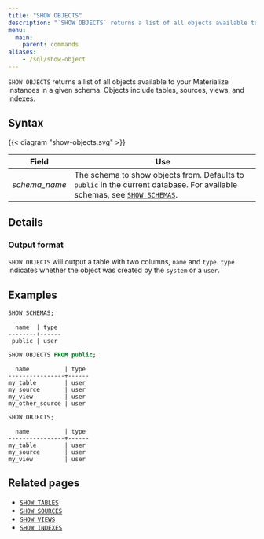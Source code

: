 ```yaml
---
title: "SHOW OBJECTS"
description: "`SHOW OBJECTS` returns a list of all objects available to your Materialize instances."
menu:
  main:
    parent: commands
aliases:
    - /sql/show-object
---
```


`SHOW OBJECTS` returns a list of all objects available to your Materialize instances in a given schema.
Objects include tables, sources, views, and indexes.

## Syntax

{{< diagram "show-objects.svg" >}}

Field | Use
------|-----
_schema&lowbar;name_ | The schema to show objects from. Defaults to `public` in the current database. For available schemas, see [`SHOW SCHEMAS`](../show-schemas).

## Details

### Output format

`SHOW OBJECTS` will output a table with two columns, `name` and `type`. `type` indicates whether the object was created
by the `system` or a `user`.

## Examples

```sql
SHOW SCHEMAS;
```
```nofmt
  name  | type
--------+------
 public | user
```
```sql
SHOW OBJECTS FROM public;
```
```nofmt
  name          | type
----------------+------
my_table        | user
my_source       | user
my_view         | user
my_other_source | user
```
```sql
SHOW OBJECTS;
```
```nofmt
  name          | type
----------------+------
my_table        | user
my_source       | user
my_view         | user
```

## Related pages

- [`SHOW TABLES`](../show-tables)
- [`SHOW SOURCES`](../show-sources)
- [`SHOW VIEWS`](../show-views)
- [`SHOW INDEXES`](../show-indexes)
